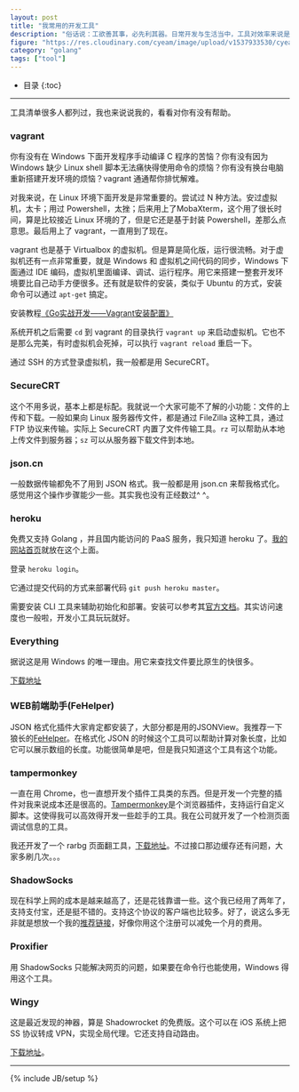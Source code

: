 ```yaml
---
layout: post
title: "我常用的开发工具"
description: "俗话说：工欲善其事，必先利其器。日常开发与生活当中，工具对效率来说是非常重要的。工具用得好，往往能达到事半功倍的效果。"
figure: "https://res.cloudinary.com/cyeam/image/upload/v1537933530/cyeam/12568bc983f252c.jpg"
category: "golang"
tags: ["tool"]
---
```


* 目录
{:toc}

---

工具清单很多人都列过，我也来说说我的，看看对你有没有帮助。

### vagrant

你有没有在 Windows 下面开发程序手动编译 C 程序的苦恼？你有没有因为 Windows 缺少 Linux shell 脚本无法痛快得使用命令的烦恼？你有没有换台电脑重新搭建开发环境的烦恼？vagrant 通通帮你排忧解难。

对我来说，在 Linux 环境下面开发是非常重要的。尝试过 N 种方法。安过虚拟机，太卡；用过 Powershell，太挫；后来用上了MobaXterm，这个用了很长时间，算是比较接近 Linux 环境的了，但是它还是基于封装 Powershell，差那么点意思。最后用上了 vagrant，一直用到了现在。

vagrant 也是基于 Virtualbox 的虚拟机。但是算是简化版，运行很流畅。对于虚拟机还有一点非常重要，就是 Windows 和 虚拟机之间代码的同步，Windows 下面通过 IDE 编码，虚拟机里面编译、调试、运行程序。用它来搭建一整套开发环境要比自己动手方便很多。还有就是软件的安装，类似于 Ubuntu 的方式，安装命令可以通过 `apt-get` 搞定。

安装教程[《Go实战开发——Vagrant安装配置》](https://github.com/astaxie/go-best-practice/blob/master/ebook/zh/01.2.md)

<ins class="adsbygoogle"
     style="display:block; text-align:center;"
     data-ad-layout="in-article"
     data-ad-format="fluid"
     data-ad-client="ca-pub-1651120361108148"
     data-ad-slot="4918476613"></ins>
<script>
     (adsbygoogle = window.adsbygoogle || []).push({});
</script>

系统开机之后需要 `cd` 到 vagrant 的目录执行 `vagrant up` 来启动虚拟机。它也不是那么完美，有时虚拟机会死掉，可以执行 `vagrant reload` 重启一下。

通过 SSH 的方式登录虚拟机，我一般都是用 SecureCRT。

### SecureCRT

这个不用多说，基本上都是标配。我就说一个大家可能不了解的小功能：文件的上传和下载。一般如果向 Linux 服务器传文件，都是通过 FileZilla 这种工具，通过 FTP 协议来传输。实际上 SecureCRT 内置了文件传输工具。`rz` 可以帮助从本地上传文件到服务器；`sz` 可以从服务器下载文件到本地。

### json.cn

一般数据传输都免不了用到 JSON 格式。我一般都是用 json.cn 来帮我格式化。感觉用这个操作步骤能少一些。其实我也没有正经数过^ ^。

### heroku

免费又支持 Golang ，并且国内能访问的 PaaS 服务，我只知道 heroku 了。[我的网站首页](http://cyeam.com)就放在这个上面。

登录 `heroku login`。

它通过提交代码的方式来部署代码 `git push heroku master`。

需要安装 CLI 工具来辅助初始化和部署。安装可以参考其[官方文档](https://devcenter.heroku.com/articles/heroku-cli)。其实访问速度也一般啦，开发小工具玩玩就好。

### Everything

据说这是用 Windows 的唯一理由。用它来查找文件要比原生的快很多。

[下载地址](https://everything.en.softonic.com/)

### WEB前端助手(FeHelper)

JSON 格式化插件大家肯定都安装了，大部分都是用的JSONView。我推荐一下狼长的[FeHelper](https://chrome.google.com/webstore/detail/web%E5%89%8D%E7%AB%AF%E5%8A%A9%E6%89%8Bfehelper/pkgccpejnmalmdinmhkkfafefagiiiad?utm_source=plus)。在格式化 JSON 的时候这个工具可以帮助计算对象长度，比如它可以展示数组的长度。功能很简单是吧，但是我只知道这个工具有这个功能。

### tampermonkey

一直在用 Chrome，也一直想开发个插件工具类的东西。但是开发一个完整的插件对我来说成本还是很高的。[Tampermonkey](http://tampermonkey.net/)是个浏览器插件，支持运行自定义脚本。这使得我可以高效得开发一些趁手的工具。我在公司就开发了一个检测页面调试信息的工具。

我还开发了一个 rarbg 页面翻工具，[下载地址](https://greasyfork.org/zh-CN/scripts/27376-rarbg)。不过接口那边缓存还有问题，大家多刷几次。。。

### ShadowSocks

现在科学上网的成本是越来越高了，还是花钱靠谱一些。这个我已经用了两年了，支持支付宝，还是挺不错的。支持这个协议的客户端也比较多。好了，说这么多无非就是想放一个我的[推荐链接](https://portal.shadowsocks.to/aff.php?aff=5842)，好像你用这个注册可以减免一个月的费用。

### Proxifier

用 ShadowSocks 只能解决网页的问题，如果要在命令行也能使用，Windows 得用这个工具。

### Wingy

这是最近发现的神器，算是 Shadowrocket 的免费版。这个可以在 iOS 系统上把 SS 协议转成 VPN，实现全局代理。它还支持自动路由。

[下载地址](https://itunes.apple.com/us/app/wingy-http-s-socks5-proxy-utility/id1178584911?mt=8)。




---

{% include JB/setup %}
